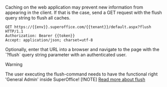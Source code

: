 <!-- markdownlint-disable-file MD041 -->
Caching on the web application may prevent new information from appearing in the client. If that is the case, send a GET request with the flush query string to flush all caches.

```curl
GET https://{{env}}.superoffice.com/{{tenant}}/default.aspx?flush HTTP/1.1
Authorization: Bearer {{token}}
Accept: application/json; charset=utf-8
```

Optionally, enter that URL into a browser and navigate to the page with the ´?flush´ query string parameter with an authenticated user.

> [!WARNING]
> The user executing the flush-command needs to have the functional right 'General Admin' inside SuperOffice!
> [!NOTE]
> [Read more about flush][1]

<!-- Referenced links -->
[1]: ./flush-details.md
